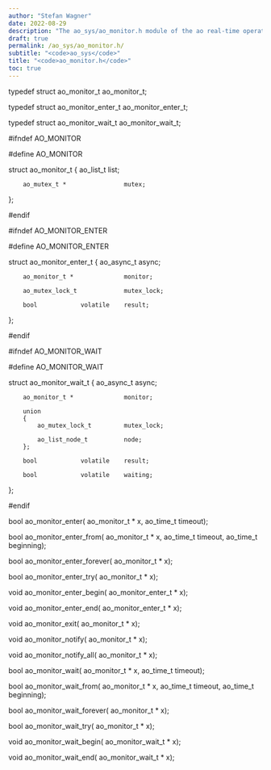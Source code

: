 ```yaml
---
author: "Stefan Wagner"
date: 2022-08-29
description: "The ao_sys/ao_monitor.h module of the ao real-time operating system."
draft: true
permalink: /ao_sys/ao_monitor.h/ 
subtitle: "<code>ao_sys</code>"
title: "<code>ao_monitor.h</code>"
toc: true
---
```


typedef struct  ao_monitor_t        ao_monitor_t;

typedef struct  ao_monitor_enter_t  ao_monitor_enter_t;

typedef struct  ao_monitor_wait_t   ao_monitor_wait_t;

#ifndef AO_MONITOR

#define AO_MONITOR

struct  ao_monitor_t
{
        ao_list_t                   list;

        ao_mutex_t *                mutex;
};

#endif

#ifndef AO_MONITOR_ENTER

#define AO_MONITOR_ENTER

struct  ao_monitor_enter_t
{
        ao_async_t                  async;

        ao_monitor_t *              monitor;

        ao_mutex_lock_t             mutex_lock;

        bool            volatile    result;
};

#endif

#ifndef AO_MONITOR_WAIT

#define AO_MONITOR_WAIT

struct  ao_monitor_wait_t
{
        ao_async_t                  async;

        ao_monitor_t *              monitor;

        union
        {
            ao_mutex_lock_t         mutex_lock;

            ao_list_node_t          node;
        };

        bool            volatile    result;

        bool            volatile    waiting;
};

#endif

bool    ao_monitor_enter(           ao_monitor_t * x, ao_time_t timeout);

bool    ao_monitor_enter_from(      ao_monitor_t * x, ao_time_t timeout, ao_time_t beginning);

bool    ao_monitor_enter_forever(   ao_monitor_t * x);

bool    ao_monitor_enter_try(       ao_monitor_t * x);

void    ao_monitor_enter_begin(     ao_monitor_enter_t * x);

void    ao_monitor_enter_end(       ao_monitor_enter_t * x);

void    ao_monitor_exit(            ao_monitor_t * x);

void    ao_monitor_notify(          ao_monitor_t * x);

void    ao_monitor_notify_all(      ao_monitor_t * x);

bool    ao_monitor_wait(            ao_monitor_t * x, ao_time_t timeout);

bool    ao_monitor_wait_from(       ao_monitor_t * x, ao_time_t timeout, ao_time_t beginning);

bool    ao_monitor_wait_forever(    ao_monitor_t * x);

bool    ao_monitor_wait_try(        ao_monitor_t * x);

void    ao_monitor_wait_begin(      ao_monitor_wait_t * x);

void    ao_monitor_wait_end(        ao_monitor_wait_t * x);

